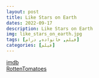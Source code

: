 ```yaml
---
layout: post
title: Like Stars on Earth
dates: 2022-09-17
description: Like Stars on Earth
img: like_stars_on_earth.jpg
tags: [فیلم, خانواده, درام]
categories: [فیلم]
---
```


[imdb](https://www.imdb.com/title/tt0986264/)  
[RottenTomatoes](https://www.rottentomatoes.com/m/like_stars_on_earth)
